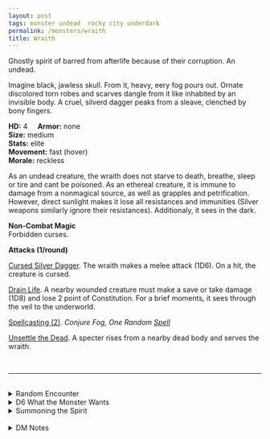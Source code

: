 ```yaml
---
layout: post
tags: monster undead  rocky city underdark
permalink: /monsters/wraith
title: Wraith
---
```


Ghostly spirit of barred from afterlife because of their corruption. An undead.

Imagine black, jawless skull. From it, heavy, eery fog pours out. Ornate discolored torn robes and scarves dangle from it like inhabited by an invisible body. A cruel, silverd dagger peaks from a sleave, clenched by bony fingers.

**HD:** 4  &nbsp; &nbsp;  **Armor:** none <br>
**Size:** medium <br>
**Stats:** elite <br>
**Movement:** fast (hover) <br>
**Morale:** reckless <br>

As an undead creature, the wraith does not starve to death, breathe, sleep or tire and cant be poisoned. As an ethereal creature, it is immune to damage from a nonmagical source, as well as grapples and petrification. However, direct sunlight makes it lose all resistances and immunities (Silver weapons similarly ignore their resistances). Additionaly, it sees in the dark.

**Non-Combat Magic** <br>
Forbidden curses.

**Attacks (1/round)**

<ins>Cursed Silver Dagger</ins>. The wraith makes a melee attack (1D6). On a hit, the creature is cursed.

<ins>Drain Life</ins>. A nearby wounded creature must make a save or take damage (1D8) and lose 2 point of Constitution. For a brief moments, it sees through the veil to the underworld.

<ins>Spellcasting (2)</ins>. *Conjure Fog, One Random [Spell](https://saltygoo.github.io/list/spells)*

<ins>Unsettle the Dead</ins>. A specter rises from a nearby dead body and serves the wraith.
 
<br>

---

<br> 

<details markdown="1">
<summary>Random Encounter</summary>

1. **Monster:** 1 wraith & 1D6 specters
1. **Lair:** The cursed tomb of a disgraced hero, filled with 1D4 treasures, 1D4 of which are cursed. <br>	&nbsp; OR <br>	**Omen:** All lights are snuffed by a cold wind.
1. **Spoor:** A dead body, murdered in cold blood. Has 1 valuable thing on it. Will rise as a specter in 1D4 minutes.
1. **Tracks:** Where the bone-chilling wind goes.
1. **Trace:** [rumor] Tales of a cursed artefact of power, once held by the kings of old.
1. **Trace:** Temperature colder than normal.
</details>

<details markdown="1">
<summary>D6 What the Monster Wants</summary>

1. Retrieve a powerful artefact which would allow it or its master to rule the world.
1. Is mad, haunting its crypt, babbling about enemies that are long dead.
1. Murder, as all life is an insult. Each moonless night.
1. Claim a castle or a keep for itself.
1. Pursue its forbidden, dangerous studies. Recreate its decadant life with a court of specters.
1. Train an apprentice in the dark arts, so it can achieve what it couldnt in life. 


</details>

<details markdown="1">
<summary>Summoning the Spirit</summary>

If you know the spell [Occult Consultation](https://saltygoo.github.io/2020/11/13/occult-consultation/), you can alter it in such way for a minimum of 4 Spell Dices:

**Summon Wraith** <br>
R: Touch D: Sigil

When you cast this spell, you must name an humanoid who died evil and corrupted and claimed some sort of power during its lifetime. It appears before you in a cloud of drak smoke, hostile and ready to kill you, but will submit if you own a [great treasure](https://saltygoo.github.io/2020/11/10/extra-rules/#treasures) that belonged to it in its life. If you were ever to lose the treasure, the wraith would disapear and drag you to the underworld with it.
</details>

<br> 

<details markdown="1">
<summary>DM Notes</summary>
DnD's [wraith](http://adnd.geoshitties.installgentoo.com/mm/wraith.html) is not much more than a glorified specter, and does not translate much into the amazingness that are Tolkien's. I also really love the version (and illustration!) found in Michael Prescott's [Trilemma Adventure Bestiary](https://www.drivethrurpg.com/product/315827/Trilemma-Adventures-Bestiary-B-X). Now wraiths can wield cursed weapons and cast spells if you want.
</details>
